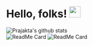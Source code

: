 # Hello, folks! <img src="https://raw.githubusercontent.com/MartinHeinz/MartinHeinz/master/wave.gif" width="30px">



<!--
**maneprajakta/maneprajakta** is a ✨ _special_ ✨ repository because its `README.md` (this file) appears on your GitHub profile.


![Alt Text](https://github.com/maneprajakta/Data_Cleaning_With_Python/blob/master/ezgif.com-video-to-gif.gif)

Here are some ideas to get you started:

- 🔭 I’m currently working on ...
- 🌱 I’m currently learning ...
- 👯 I’m looking to collaborate on ...
- 🤔 I’m looking for help with ...
- 💬 Ask me about ...
- 📫 How to reach me: ...
- 😄 Pronouns: ...
- ⚡ Fun fact: ...
-->
![Prajakta's github stats](https://github-readme-stats.vercel.app/api?username=maneprajakta&show_icons=true&theme=radical)
<br>
![ReadMe Card](https://github-readme-stats.vercel.app/api/pin/?username=maneprajakta&repo=Digit_Recognition_Web_App&show_icons=true&theme=radical)
![ReadMe Card](https://github-readme-stats.vercel.app/api/pin/?username=maneprajakta&repo=DSA&show_icons=true&theme=radical)


